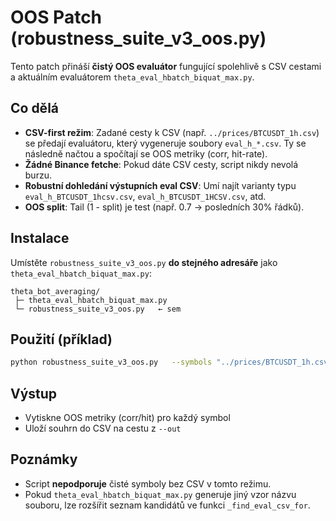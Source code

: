 # OOS Patch (robustness_suite_v3_oos.py)

Tento patch přináší **čistý OOS evaluátor** fungující spolehlivě s CSV cestami a aktuálním evaluátorem `theta_eval_hbatch_biquat_max.py`.

## Co dělá
- **CSV-first režim**: Zadané cesty k CSV (např. `../prices/BTCUSDT_1h.csv`) se předají evaluátoru, který vygeneruje soubory `eval_h_*.csv`. Ty se následně načtou a spočítají se OOS metriky (corr, hit-rate).
- **Žádné Binance fetche**: Pokud dáte CSV cesty, script nikdy nevolá burzu.
- **Robustní dohledání výstupních eval CSV**: Umí najít varianty typu `eval_h_BTCUSDT_1hcsv.csv`, `eval_h_BTCUSDT_1HCSV.csv`, atd.
- **OOS split**: Tail (1 - split) je test (např. 0.7 -> posledních 30% řádků).

## Instalace
Umístěte `robustness_suite_v3_oos.py` **do stejného adresáře** jako `theta_eval_hbatch_biquat_max.py`:

```
theta_bot_averaging/
 ├─ theta_eval_hbatch_biquat_max.py
 └─ robustness_suite_v3_oos.py   ← sem
```

## Použití (příklad)
```bash
python robustness_suite_v3_oos.py   --symbols "../prices/BTCUSDT_1h.csv,../prices/ETHUSDT_1h.csv"   --interval 1h --window 256 --horizon 4   --minP 24 --maxP 480 --nP 16   --sigma 0.8 --lam 1e-3   --pred-ensemble avg --max-by transform   --limit 2000   --oos-split 0.7   --out ../theta_trading_addon/results/robustness_report_v3_oos.csv
```

## Výstup
- Vytiskne OOS metriky (corr/hit) pro každý symbol
- Uloží souhrn do CSV na cestu z `--out`

## Poznámky
- Script **nepodporuje** čisté symboly bez CSV v tomto režimu.
- Pokud `theta_eval_hbatch_biquat_max.py` generuje jiný vzor názvu souboru, lze rozšířit seznam kandidátů ve funkci `_find_eval_csv_for`.
